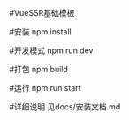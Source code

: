 #VueSSR基础模板

#安装
npm install

#开发模式
npm run dev

#打包
npm build

#运行
npm run start

#详细说明
见docs/安装文档.md



